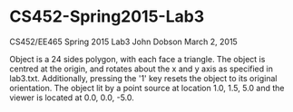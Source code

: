 
# CS452-Spring2015-Lab3
CS452/EE465 Spring 2015 Lab3
John Dobson
March 2, 2015

Object is a 24 sides polygon, with each face a triangle. The object is centred at the origin,
and rotates about the x and y axis as specified in lab3.txt. Additionally, pressing the '1' key
resets the object to its original orientation. The object lit by a point source at location
1.0, 1.5, 5.0 and the viewer is located at 0.0, 0.0, -5.0. 
